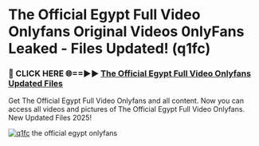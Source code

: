 # The Official Egypt Full Video Onlyfans Original Videos 0nlyFans Leaked - Files Updated! (q1fc)

<h3>🔴 CLICK HERE 🌐==►► <a href="https://tinyurl.com/2wckxsce" rel="nofollow">The Official Egypt Full Video Onlyfans Updated Files</a></h3>

Get The Official Egypt Full Video Onlyfans and all content. Now you can access all videos and pictures of The Official Egypt Full Video Onlyfans. New Updated Files 2025!

[![q1fc](https://i.imgur.com/AFduVYN.gif)](https://tinyurl.com/2wckxsce)
the official egypt onlyfans